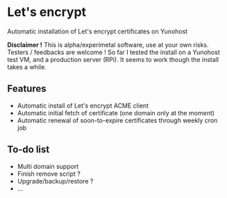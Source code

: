 Let's encrypt
=============

Automatic installation of Let's encrypt certificates on Yunohost

**Disclaimer !** This is alpha/experimetal software, use at your own risks.
Testers / feedbacks are welcome ! So far I tested the install on a Yunohost test
VM, and a production server (RPi). It seems to work though the install takes a
while.

Features
--------

- Automatic install of Let's encrypt ACME client
- Automatic initial fetch of certificate (one domain only at the moment)
- Automatic renewal of soon-to-expire certificates through weekly cron job

To-do list
----------

- Multi domain support
- Finish remove script ?
- Upgrade/backup/restore ?
- ...

